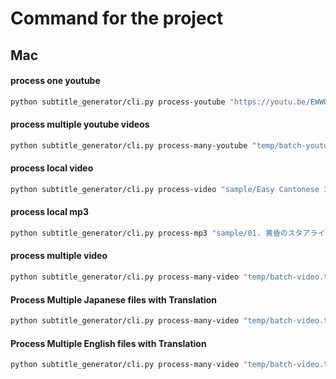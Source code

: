 # Command for the project

## Mac

#### process one youtube
```sh
python subtitle_generator/cli.py process-youtube "https://youtu.be/EWWO5Igp0Ko?si=5vwghOmckqCs_W4e" -m=medium -sl=zh -es 
```

#### process multiple youtube videos
```sh
python subtitle_generator/cli.py process-many-youtube "temp/batch-youtube.txt" -m=medium -sl=zh -es
```

#### process local video
```sh
python subtitle_generator/cli.py process-video "sample/Easy Cantonese 3.mp4" --model=medium -sl=zh --enable_srt
```
#### process local mp3
```sh
python subtitle_generator/cli.py process-mp3 "sample/01. 黄昏のスタアライト.mp3" -m=medium -sl=ja -tl=zh -es
```

#### process multiple video
```sh
python subtitle_generator/cli.py process-many-video "temp/batch-video.txt" -m=medium -sl=zh -es
```

#### Process Multiple Japanese files with Translation
```sh
python subtitle_generator/cli.py process-many-video "temp/batch-video.txt" -m=medium -sl=ja -tl=zh -es
```

#### Process Multiple English files with Translation
```sh
python subtitle_generator/cli.py process-many-video "temp/batch-video.txt" -m=medium -sl=en -tl=zh -es
```